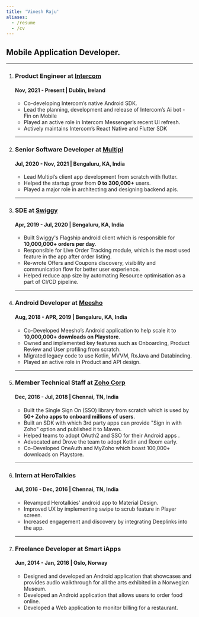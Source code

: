 ```yaml
---
title: 'Vinesh Raju'
aliases:
  - /resume
  - /cv
---
```

## Mobile Application Developer.  
------------------------
1. ### **Product Engineer** at [**Intercom**](https://intercom.com)
   #### Nov, 2021 - Present | Dublin, Ireland
    - Co-developing Intercom’s native Android SDK.
    - Lead the planning, development and release of Intercom’s Ai bot - Fin on Mobile
    - Played an active role in Intercom Messenger’s recent UI refresh.
    - Actively maintains Intercom’s React Native and Flutter SDK
    ------------------------
1. ### **Senior Software Developer** at [**Multipl**](https://multipl.xyz)
   #### Jul, 2020 - Nov, 2021 | Bengaluru, KA, India
    - Lead Multipl’s client app development from scratch with flutter.
    - Helped the startup grow from **0 to 300,000+** users.
    - Played a major role in architecting and designing backend apis.
   ------------------------
1. ### **SDE** at [**Swiggy**](https://swiggy.com) 
   #### Apr, 2019 - Jul, 2020 | Bengaluru, KA, India
    - Built Swiggy's Flagship android client which is responsible for **10,000,000+ orders per day**.
    - Responsible for Live Order Tracking module, which is the most used feature in the app after order listing.
    - Re-wrote Offers and Coupons discovery, visibility and communication flow for better user experience.
    - Helped reduce app size by automating Resource optimisation as a part of CI/CD pipeline.
   ------------------------
1. ### **Android Developer** at [**Meesho**](https://meesho.com) 
   #### Aug, 2018 - APR, 2019 | Bengaluru, KA, India
    - Co-Developed Meesho’s Android application to help scale it to **10,000,000+ downloads on Playstore**.
    - Owned and implemented key features such as Onboarding, Product Review and User profiling from scratch.
    - Migrated legacy code to use Kotlin, MVVM, RxJava and Databinding.
    - Played an active role in Product and API design.
   ------------------------
1. ### **Member Technical Staff** at [**Zoho Corp**](https://zoho.com) 
   #### Dec, 2016 - Jul, 2018 | Chennai, TN, India
    - Built the Single Sign On (SSO) library from scratch which is used by **50+ Zoho apps to onboard millions of users**.
    - Built an SDK with which 3rd party apps can provide "Sign in with Zoho" option and published it to Maven.
    - Helped teams to adopt OAuth2 and SSO for their Android apps .
    - Advocated and Drove the team to adopt Kotlin and Room early.
    - Co-Developed OneAuth and MyZoho which boast 100,000+ downloads on Playstore.
   ------------------------
1. ### **Intern** at **HeroTalkies** 
   #### Jul, 2016 - Dec, 2016 | Chennai, TN, India
    - Revamped Herotalkies' android app to Material Design.
    - Improved UX by implementing swipe to scrub feature in Player screen.
    - Increased engagement and discovery by integrating Deeplinks into the app.
   ------------------------
1. ### **Freelance Developer** at **Smart iApps** 
   #### Jun, 2014 - Jan, 2016 | Oslo, Norway
    - Designed and developed an Android application that showcases and provides audio walkthrough for all the arts exhibited in a Norwegian Museum.
    - Developed an Android application that allows users to order food online.
    - Developed a Web application to monitor billing for a restaurant.
